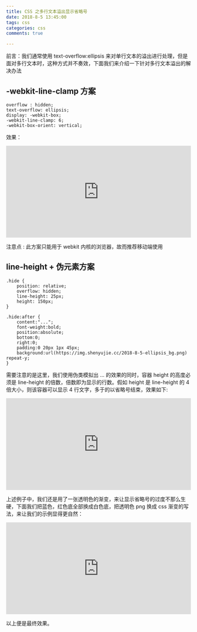 ```yaml
---
title: CSS 之多行文本溢出显示省略号
date: 2018-8-5 13:45:00
tags: css
categories: css
comments: true

---
```


前言：我们通常使用 text-overflow:ellipsis 来对单行文本的溢出进行处理，但是面对多行文本时，这种方式并不奏效，下面我们来介绍一下针对多行文本溢出的解决办法

<!--more-->

## -webkit-line-clamp 方案

```
overflow : hidden;
text-overflow: ellipsis;
display: -webkit-box;
-webkit-line-clamp: 6;
-webkit-box-orient: vertical;
```

效果：  

<iframe src="https://html.shenyujie.cc/2018-8-5-1.html" width="100%" height="250px" frameborder="0" scrolling="no"></iframe>

注意点 : 此方案只能用于 webkit 内核的浏览器，故而推荐移动端使用

## line-height + 伪元素方案

```
.hide {
    position: relative;
    overflow: hidden;
    line-height: 25px;
    height: 150px;
}

.hide:after {
    content:"...";
    font-weight:bold;
    position:absolute;
    bottom:0;
    right:0;
    padding:0 20px 1px 45px;
    background:url(https://img.shenyujie.cc/2018-8-5-ellipsis_bg.png) repeat-y;
}
```

需要注意的是这里，我们使用伪类模拟出 ... 的效果的同时，容器 height 的高度必须是 line-height 的倍数，倍数即为显示的行数。假如 height 是 line-height 的 4倍大小，则该容器可以显示 4 行文字，多于的以省略号结束，效果如下:  


<iframe src="https://html.shenyujie.cc/2018-8-5-2.html" width="100%" height="250px" frameborder="0" scrolling="no"></iframe>  

上述例子中，我们还是用了一张透明色的渐变，来让显示省略号的过度不那么生硬，下面我们把蓝色，红色底全部换成白色底，把透明色 png 换成 css 渐变的写法，来让我们的示例显得更自然： 

<iframe src="https://html.shenyujie.cc/2018-8-5-4.html" width="100%" height="250px" frameborder="0" scrolling="no"></iframe>  

以上便是最终效果。